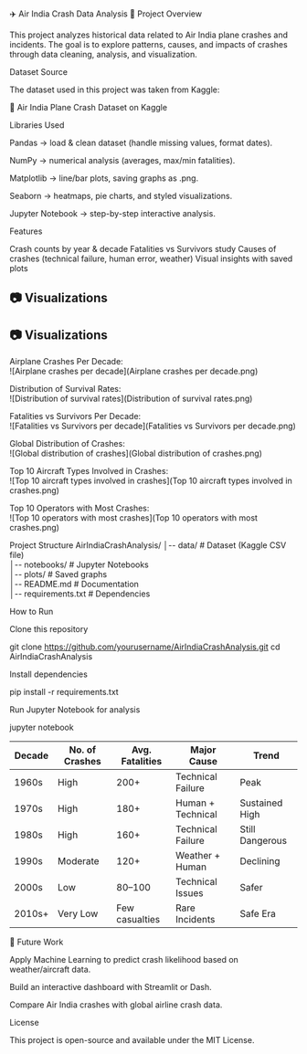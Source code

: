 ✈️ Air India Crash Data Analysis
📌 Project Overview

This project analyzes historical data related to Air India plane crashes and incidents.
The goal is to explore patterns, causes, and impacts of crashes through data cleaning, analysis, and visualization.

 Dataset Source

The dataset used in this project was taken from Kaggle:

🔗 Air India Plane Crash Dataset on Kaggle

 Libraries Used

Pandas → load & clean dataset (handle missing values, format dates).

NumPy → numerical analysis (averages, max/min fatalities).

Matplotlib → line/bar plots, saving graphs as .png.

Seaborn → heatmaps, pie charts, and styled visualizations.

Jupyter Notebook → step-by-step interactive analysis.

 Features

 Crash counts by year & decade
 Fatalities vs Survivors study
 Causes of crashes (technical failure, human error, weather)
 Visual insights with saved plots

## 📷 Visualizations
## 📷 Visualizations

Airplane Crashes Per Decade:  
![Airplane crashes per decade](Airplane crashes per decade.png)

Distribution of Survival Rates:  
![Distribution of survival rates](Distribution of survival rates.png)

Fatalities vs Survivors Per Decade:  
![Fatalities vs Survivors per decade](Fatalities vs Survivors per decade.png)

Global Distribution of Crashes:  
![Global distribution of crashes](Global distribution of crashes.png)

Top 10 Aircraft Types Involved in Crashes:  
![Top 10 aircraft types involved in crashes](Top 10 aircraft types involved in crashes.png)

Top 10 Operators with Most Crashes:  
![Top 10 operators with most crashes](Top 10 operators with most crashes.png)


Project Structure
AirIndiaCrashAnalysis/
│-- data/               # Dataset (Kaggle CSV file)  
│-- notebooks/          # Jupyter Notebooks  
│-- plots/              # Saved graphs  
│-- README.md           # Documentation  
│-- requirements.txt    # Dependencies  

How to Run

Clone this repository

git clone https://github.com/yourusername/AirIndiaCrashAnalysis.git
cd AirIndiaCrashAnalysis


Install dependencies

pip install -r requirements.txt


Run Jupyter Notebook for analysis

jupyter notebook

| Decade | No. of Crashes | Avg. Fatalities | Major Cause       | Trend           |
| ------ | -------------- | --------------- | ----------------- | --------------- |
| 1960s  | High           | 200+            | Technical Failure | Peak            |
| 1970s  | High           | 180+            | Human + Technical | Sustained High  |
| 1980s  | High           | 160+            | Technical Failure | Still Dangerous |
| 1990s  | Moderate       | 120+            | Weather + Human   | Declining       |
| 2000s  | Low            | 80–100          | Technical Issues  | Safer           |
| 2010s+ | Very Low       | Few casualties  | Rare Incidents    | Safe Era        |

📌 Future Work

Apply Machine Learning to predict crash likelihood based on weather/aircraft data.

Build an interactive dashboard with Streamlit or Dash.

Compare Air India crashes with global airline crash data.

License

This project is open-source and available under the MIT License.


